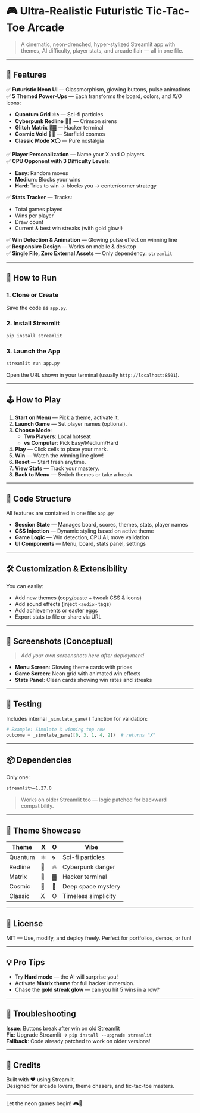 
# 🎮 Ultra-Realistic Futuristic Tic-Tac-Toe Arcade

> A cinematic, neon-drenched, hyper-stylized Streamlit app with themes, AI difficulty, player stats, and arcade flair — all in one file.

---

## 🌟 Features

✅ **Futuristic Neon UI** — Glassmorphism, glowing buttons, pulse animations  
✅ **5 Themed Power-Ups** — Each transforms the board, colors, and X/O icons:
- **Quantum Grid** ⚛️🌀 — Sci-fi particles
- **Cyberpunk Redline** 🚨🔥 — Crimson sirens
- **Glitch Matrix** 💾▓ — Hacker terminal
- **Cosmic Void** 🌠🌙 — Starfield cosmos
- **Classic Mode** ❌⭕ — Pure nostalgia

✅ **Player Personalization** — Name your X and O players  
✅ **CPU Opponent with 3 Difficulty Levels**:
- **Easy**: Random moves
- **Medium**: Blocks your wins
- **Hard**: Tries to win → blocks you → center/corner strategy

✅ **Stats Tracker** — Tracks:
- Total games played
- Wins per player
- Draw count
- Current & best win streaks (with gold glow!)

✅ **Win Detection & Animation** — Glowing pulse effect on winning line  
✅ **Responsive Design** — Works on mobile & desktop  
✅ **Single File, Zero External Assets** — Only dependency: `streamlit`

---

## 🚀 How to Run

### 1. Clone or Create

Save the code as `app.py`.

### 2. Install Streamlit

```bash
pip install streamlit
```

### 3. Launch the App

```bash
streamlit run app.py
```

Open the URL shown in your terminal (usually `http://localhost:8501`).

---

## 🕹️ How to Play

1. **Start on Menu** — Pick a theme, activate it.
2. **Launch Game** — Set player names (optional).
3. **Choose Mode**:
   - **Two Players**: Local hotseat
   - **vs Computer**: Pick Easy/Medium/Hard
4. **Play** — Click cells to place your mark.
5. **Win** — Watch the winning line glow!
6. **Reset** — Start fresh anytime.
7. **View Stats** — Track your mastery.
8. **Back to Menu** — Switch themes or take a break.

---

## 🧩 Code Structure

All features are contained in one file: `app.py`

- **Session State** — Manages board, scores, themes, stats, player names
- **CSS Injection** — Dynamic styling based on active theme
- **Game Logic** — Win detection, CPU AI, move validation
- **UI Components** — Menu, board, stats panel, settings

---

## 🛠️ Customization & Extensibility

You can easily:

- Add new themes (copy/paste + tweak CSS & icons)
- Add sound effects (inject `<audio>` tags)
- Add achievements or easter eggs
- Export stats to file or share via URL

---

## 📸 Screenshots (Conceptual)

> *Add your own screenshots here after deployment!*

- **Menu Screen**: Glowing theme cards with prices
- **Game Screen**: Neon grid with animated win effects
- **Stats Panel**: Clean cards showing win rates and streaks

---

## 🧪 Testing

Includes internal `_simulate_game()` function for validation:

```python
# Example: Simulate X winning top row
outcome = _simulate_game([0, 3, 1, 4, 2])  # returns "X"
```

---

## 📦 Dependencies

Only one:

```txt
streamlit>=1.27.0
```

> Works on older Streamlit too — logic patched for backward compatibility.

---

## 🌈 Theme Showcase

| Theme         | X     | O     | Vibe                  |
|---------------|-------|-------|------------------------|
| Quantum       | ⚛️    | 🌀    | Sci-fi particles       |
| Redline       | 🚨    | 🔥    | Cyberpunk danger       |
| Matrix        | 💾    | ▓     | Hacker terminal        |
| Cosmic        | 🌠    | 🌙    | Deep space mystery     |
| Classic       | X     | O     | Timeless simplicity    |

---

## 📜 License

MIT — Use, modify, and deploy freely. Perfect for portfolios, demos, or fun!

---

## 💡 Pro Tips

- Try **Hard mode** — the AI will surprise you!
- Activate **Matrix theme** for full hacker immersion.
- Chase the **gold streak glow** — can you hit 5 wins in a row?

---

## 🚨 Troubleshooting

**Issue**: Buttons break after win on old Streamlit  
**Fix**: Upgrade Streamlit → `pip install --upgrade streamlit`  
**Fallback**: Code already patched to work on older versions!

---

## 🙌 Credits

Built with ❤️ using Streamlit.  
Designed for arcade lovers, theme chasers, and tic-tac-toe masters.

---



Let the neon games begin! 🎮🔮
